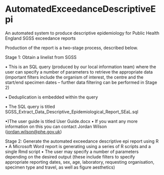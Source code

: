 # AutomatedExceedanceDescriptiveEpi
An automated system to produce descriptive epidemiology for Public Health England SGSS exceedance reports

Production of the report is a two-stage process, described below. 

Stage 1: Obtain a linelist from SGSS

•	This is an SQL query (produced by our local information team) where the user can specify a number of parameters to retrieve the appropriate data (important filters include the organism of interest, the centre and the start/end specimen dates – further data filtering can be performed in Stage 2)

•	Deduplication is embedded within the query 

•	The SQL query is titled SGSS_Extract_Data_Descriptive_Epidemiological_Report_SEaL.sql

•)The user guide is titled User Guide.docx
•	If you want any more information on this you can contact Jordan Wilson (jordan.wilson@phe.gov.uk)

Stage 2: Generate the automated exceedance descriptive epi report using R
•	A Microsoft Word report is generating using a series of R scripts and a single Rmd script
•	The user may specify a number of parameters depending on the desired output (these include filters to specify appropriate reporting dates, sex, age, laboratory, requesting organisation, specimen type and travel, as well as figure aesthetics) 
